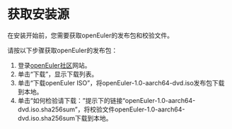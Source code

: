 # 获取安装源<a name="ZH-CN_TOPIC_0220373223"></a>

在安装开始前，您需要获取openEuler的发布包和校验文件。

请按以下步骤获取openEuler的发布包：

1.  登录[openEuler社区](https://openeuler.org)网站。
2.  单击“下载”，显示下载列表。
3.  单击“下载openEuler ISO”，将openEuler-1.0-aarch64-dvd.iso发布包下载到本地。
4.  单击“如何检验请下载：”提示下的链接“openEuler-1.0-aarch64-dvd.iso.sha256sum”，将校验文件openEuler-1.0-aarch64-dvd.iso.sha256sum下载到本地。


